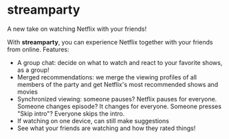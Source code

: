 # streamparty

A new take on watching Netflix with your friends!

With **streamparty**, you can experience Netflix together with your friends from online. Features:
- A group chat: decide on what to watch and react to your favorite shows, as a group!
- Merged recommendations: we merge the viewing profiles of all members of the party and get Netflix's most recommended shows and movies
- Synchronized viewing: someone pauses? Netflix pauses for everyone. Someone changes episode? It changes for everyone. Someone presses "Skip intro"? Everyone skips the intro.
- If watching on one device, can still make suggestions 
- See what your friends are watching and how they rated things!
